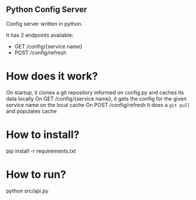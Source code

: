 ## Python Config Server
Config server written in python.

It has 2 endpoints available:
* GET /config/{service name}
* POST /config/refresh

# How does it work?
On startup, it clones a git repository informed on config.py and caches its data locally
On GET /config/{service name}, it gets the config for the given service name on the local cache
On POST /config/refresh it does a `git pull` and populates cache

# How to install?
pip install -r requirements.txt

# How to run?
python src/api.py